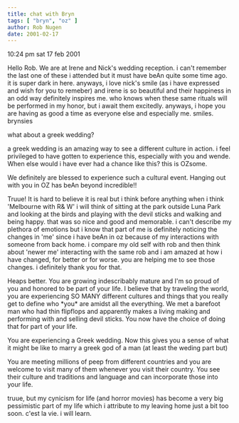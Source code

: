 ```yaml
---
title: chat with Bryn
tags: [ "bryn", "oz" ]
author: Rob Nugen
date: 2001-02-17
---
```


<p class=date>10:24 pm sat 17 feb 2001</p>

<p class="message">Hello Rob.  We are at Irene and Nick's wedding
reception.  i can't remember the last one of these i attended but it
must have beAn quite some time ago.  it is super dark in here.
anyways, i love nick's smile (as i have expressed and wish for you to
remeber) and irene is so beautiful and their happiness in an odd way
definitely inspires me.  who knows when these same rituals will be
performed in my honor, but i await them excitedly.  anyways, i hope
you are having as good a time as everyone else and especially me.
smiles.  brynsies</p>

<p>what about a greek wedding?</p>

<p class="message">a greek wedding is an amazing way to see a different
culture in action.  i feel privileged to have gotten to experience
this, especially with you and wende.  When else would i have ever had
a chance like this?  this is OZsome.</p>

<p>We definitely are blessed to experience such a cultural event.
Hanging out with you in OZ has beAn beyond incredible!!</p>

<p class="message">Truue!  It is hard to believe it is real but i think
before anything when i think 'Melbourne with R& W' i will think of
sitting at the park outside Luna Park and looking at the birds and
playing with the devil sticks and walking and being happy.  that was
so nice and good and memorable.  i can't describe my plethora of
emotions but i know that part of me is definitely noticing the changes
in 'me' since i have beAn in oz because of my interactions with
someone from back home.  i compare my old self with rob and then think
about 'newer me' interacting with the same rob and i am amazed at how
i have changed, for better or for worse.  you are helping me to see
those changes.  i definitely thank you for that.</p>

<p class="message">Heaps better.  You are growing indescribably mature
and I'm so proud of you and honored to be part of your life.  I
believe that by traveling the world, you are experiencing SO MANY
different cultures and things that you really get to define who *you*
are amidst all the everything.  We met a barefoot man who had thin
flipflops and apparently makes a living making and performing with and
selling devil sticks.  You now have the choice of doing that for part
of your life.</p>

<p>You are experiencing a Greek wedding.  Now this gives you a sense
of what it might be like to marry a greek god of a man (at least the
weding part but)</p>

<p>You are meeting millions of peep from different countries and you
are welcome to visit many of them whenever you visit their country.
You see their culture and traditions and language and can incorporate
those into your life.</p>

<p class="message">truue, but my cynicism for life (and horror movies)
has become a very big pessimistic part of my life
which i attribute to my leaving home just a bit too
soon.  c'est la vie.  i will learn.</p>
